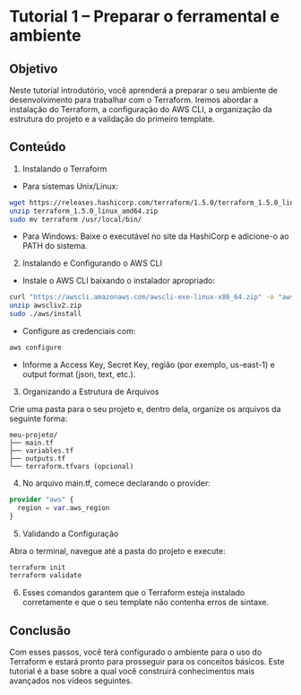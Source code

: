 # Tutorial 1 – Preparar o ferramental e ambiente

## Objetivo

Neste tutorial introdutório, você aprenderá a preparar o seu ambiente de desenvolvimento para trabalhar com o Terraform. Iremos abordar a instalação do Terraform, a configuração do AWS CLI, a organização da estrutura do projeto e a validação do primeiro template.

## Conteúdo

1. Instalando o Terraform
- Para sistemas Unix/Linux:

```bash
wget https://releases.hashicorp.com/terraform/1.5.0/terraform_1.5.0_linux_amd64.zip
unzip terraform_1.5.0_linux_amd64.zip
sudo mv terraform /usr/local/bin/
```

- Para Windows:
Baixe o executável no site da HashiCorp e adicione-o ao PATH do sistema.

2. Instalando e Configurando o AWS CLI

- Instale o AWS CLI baixando o instalador apropriado:

```bash
curl "https://awscli.amazonaws.com/awscli-exe-linux-x86_64.zip" -o "awscliv2.zip"
unzip awscliv2.zip
sudo ./aws/install
```

- Configure as credenciais com:

```bash
aws configure
```

- Informe a Access Key, Secret Key, região (por exemplo, us-east-1) e output format (json, text, etc.).

3. Organizando a Estrutura de Arquivos

Crie uma pasta para o seu projeto e, dentro dela, organize os arquivos da seguinte forma:

```
meu-projeto/
├── main.tf
├── variables.tf
├── outputs.tf
└── terraform.tfvars (opcional)
```

4. No arquivo main.tf, comece declarando o provider:

```tf
provider "aws" {
  region = var.aws_region
}
````

5. Validando a Configuração

Abra o terminal, navegue até a pasta do projeto e execute:

```bash
terraform init
terraform validate
```

6. Esses comandos garantem que o Terraform esteja instalado corretamente e que o seu template não contenha erros de sintaxe.

## Conclusão
Com esses passos, você terá configurado o ambiente para o uso do Terraform e estará pronto para prosseguir para os conceitos básicos. Este tutorial é a base sobre a qual você construirá conhecimentos mais avançados nos vídeos seguintes.